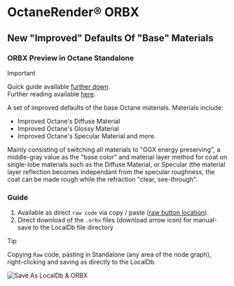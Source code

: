 # OctaneRender® ORBX

## New "Improved" Defaults Of "Base" Materials
### ORBX Preview in Octane Standalone

> [!IMPORTANT]
> Quick guide available [further down](https://github.com/skientia/ORBX/tree/main/Shading/Materials/NewDefaults#guide).  
> Further reading available [here](https://skientia.co/cgi/octane-orbx).

A set of improved defaults of the base Octane materials. Materials include:
* Improved Octane's Diffuse Material
* Improved Octane's Glossy Material
* Improved Octane's Specular Material
and more.

Mainly consisting of switching all materials to "GGX energy preserving", a middle-gray value as the "base color" and material layer method for coat on single-lobe materials such as the Diffuse Material, or Specular (the material layer reflection becomes independant from the specular roughness, the coat can be made rough while the refraction "clear, see-through".

### Guide
1. Available as direct `raw code` via copy / paste ([raw button location](https://docs.github.com/assets/cb-67542/mw-1440/images/help/repository/raw-file-button.webp)).
2. Direct download of the `.orbx` files (download arrow icon) for manual-save to the LocalDb file directory

> [!TIP]
> Copying `Raw` code, pasting in Standalone (any area of the node graph), right-clicking and saving as directly to the LocalDb.

![Save As LocalDb & ORBX](https://images.squarespace-cdn.com/content/v1/608815d80fda1f2c79e48753/69cae674-969b-4ad9-8792-260fce55066c/octane-standalone-save-as-localdb-orbx.jpeg)
